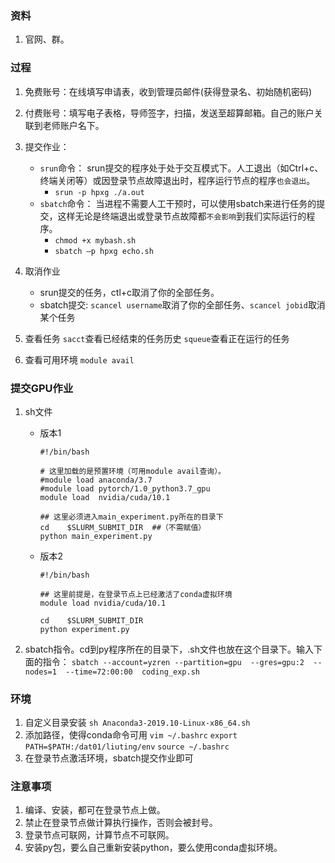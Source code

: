 
### 资料
1. 官网、群。

### 过程
1. 免费账号：在线填写申请表，收到管理员邮件(获得登录名、初始随机密码)
2. 付费账号：填写电子表格，导师签字，扫描，发送至超算邮箱。自己的账户关联到老师账户名下。
3. 提交作业：
    - `srun`命令： srun提交的程序处于处于交互模式下。人工退出（如Ctrl+c、终端关闭等）或因登录节点故障退出时，程序运行节点的程序`也会退出`。
        + `srun -p hpxg ./a.out`
    - `sbatch`命令： 当进程不需要人工干预时，可以使用sbatch来进行任务的提交，这样无论是终端退出或登录节点故障都`不会影响`到我们实际运行的程序。
        + `chmod +x mybash.sh`
        + `sbatch –p hpxg echo.sh`

4. 取消作业    
    - srun提交的任务，ctl+c取消了你的全部任务。
    - sbatch提交: `scancel username`取消了你的全部任务、`scancel jobid`取消某个任务



6. 查看任务
`sacct`查看已经结束的任务历史
`squeue`查看正在运行的任务

7. 查看可用环境
`module avail`


### 提交GPU作业
1. sh文件
    - 版本1
        ```
        #!/bin/bash
        
        # 这里加载的是预置环境（可用module avail查询）。
        #module load anaconda/3.7
        #module load pytorch/1.0_python3.7_gpu
        module load  nvidia/cuda/10.1

        ## 这里必须进入main_experiment.py所在的目录下
        cd    $SLURM_SUBMIT_DIR  ##（不需赋值）
        python main_experiment.py  
        ```
    - 版本2
        ```
        #!/bin/bash

        ## 这里前提是，在登录节点上已经激活了conda虚拟环境
        module load nvidia/cuda/10.1

        cd    $SLURM_SUBMIT_DIR
        python experiment.py
        ```

2. sbatch指令。cd到py程序所在的目录下，.sh文件也放在这个目录下。输入下面的指令：
`sbatch --account=yzren --partition=gpu  --gres=gpu:2  --nodes=1  --time=72:00:00  coding_exp.sh`


### 环境
1. 自定义目录安装
`sh Anaconda3-2019.10-Linux-x86_64.sh`
2. 添加路径，使得conda命令可用
`vim ~/.bashrc`
`export PATH=$PATH:/dat01/liuting/env`
`source ~/.bashrc`
3. 在登录节点激活环境，sbatch提交作业即可



### 注意事项
1. 编译、安装，都可在登录节点上做。
2. 禁止在登录节点做计算执行操作，否则会被封号。
3. 登录节点可联网，计算节点不可联网。
4. 安装py包，要么自己重新安装python，要么使用conda虚拟环境。
